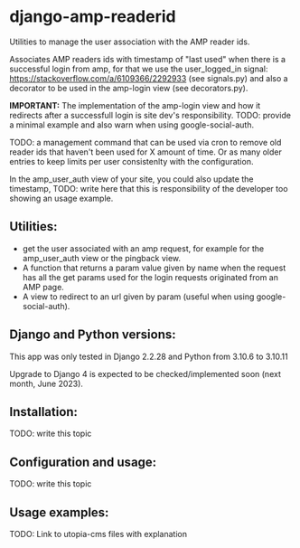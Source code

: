 # django-amp-readerid
Utilities to manage the user association with the AMP reader ids.

Associates AMP readers ids with timestamp of "last used" when there is a successful login from amp, for that we use the user_logged_in signal: https://stackoverflow.com/a/6109366/2292933 (see signals.py) and also a decorator to be used in the amp-login view (see decorators.py).

**IMPORTANT:** The implementation of the amp-login view and how it redirects after a successfull login is site dev's responsibility. TODO: provide a minimal example and also warn when using google-social-auth.

TODO: a management command that can be used via cron to remove old reader ids that haven't been used for X amount of time. Or as many older entries to keep limits per user consistenlty with the configuration.

In the amp_user_auth view of your site, you could also update the timestamp, TODO: write here that this is responsibility of the developer too showing an usage example.

## Utilities:

 - get the user associated with an amp request, for example for the amp_user_auth view or the pingback view.
 - A function that returns a param value given by name when the request has all the get params used for the login requests originated from an AMP page.
 - A view to redirect to an url given by param (useful when using google-social-auth).

## Django and Python versions:

This app was only tested in Django 2.2.28 and Python from 3.10.6 to 3.10.11

Upgrade to Django 4 is expected to be checked/implemented soon (next month, June 2023).

## Installation:

TODO: write this topic

## Configuration and usage:

TODO: write this topic

## Usage examples:

TODO: Link to utopia-cms files with explanation
